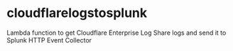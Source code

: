 # cloudflarelogstosplunk
Lambda function to get Cloudflare Enterprise Log Share logs and send it to Splunk HTTP Event Collector 
